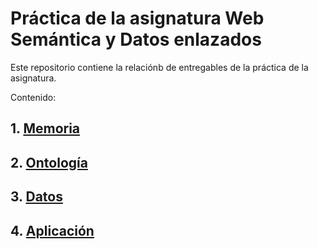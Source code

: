 # Práctica de la asignatura Web Semántica y Datos enlazados

Este repositorio contiene la relaciónb de entregables de la práctica de la asignatura.

Contenido:

## 1. [Memoria](memoria.md)
## 2. [Ontología](/ontologia/)
## 3. [Datos](/datos/)
## 4. [Aplicación](/aplicacion/)
